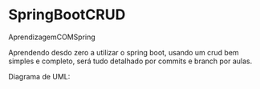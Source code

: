 # SpringBootCRUD
AprendizagemCOMSpring

Aprendendo desdo zero a utilizar o spring boot, usando um crud bem simples e completo, será tudo detalhado por commits e branch por aulas.

Diagrama de UML: 
